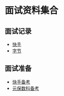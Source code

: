 # 面试资料集合

## 面试记录

- [快手](/docs/interviewRecord/kuaishou_interviewRecord.md)
- [字节](/docs/interviewRecord/zijie_interviewRecord.md)

## 面试准备

- [快手备考](/docs/preparation/kuaishou_preparation.md)
- [元保数科备考](/docs/preparation/yuanbaoshuke_preparation.md)